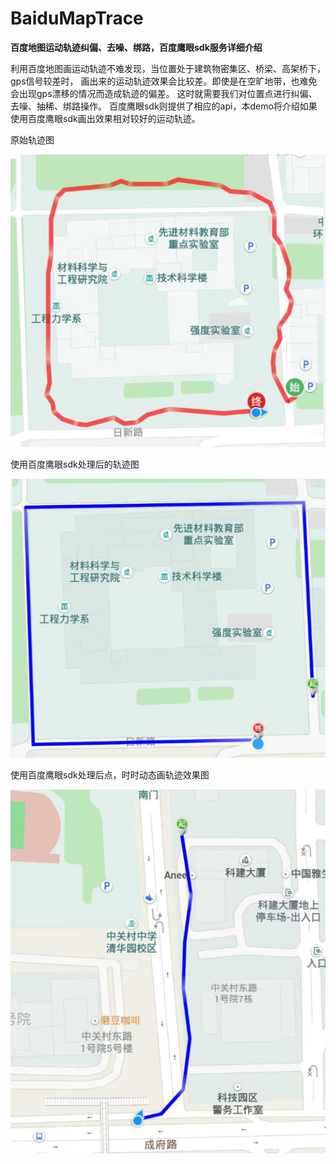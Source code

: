 # BaiduMapTrace
**百度地图运动轨迹纠偏、去噪、绑路，百度鹰眼sdk服务详细介绍**

利用百度地图画运动轨迹不难发现，当位置处于建筑物密集区、桥梁、高架桥下，gps信号较差时，
画出来的运动轨迹效果会比较差。即使是在空旷地带，也难免会出现gps漂移的情况而造成轨迹的偏差。
这时就需要我们对位置点进行纠偏、去噪、抽稀、绑路操作。
百度鹰眼sdk则提供了相应的api，本demo将介绍如果使用百度鹰眼sdk画出效果相对较好的运动轨迹。

原始轨迹图

![github](/a.png)


使用百度鹰眼sdk处理后的轨迹图

![github](/b.png)


使用百度鹰眼sdk处理后点，时时动态画轨迹效果图

![github](/c.png)
